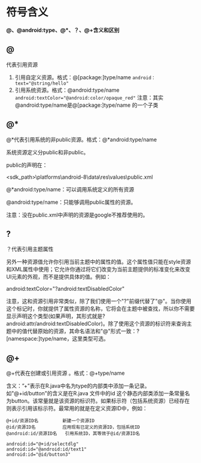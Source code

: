 # 符号含义

**@、@android:type、@*、？、@+含义和区别**

## @

代表引用资源

1. 引用自定义资源。格式：@[package:]type/name
   `android：text="@string/hello"`
2. 引用系统资源。格式：@android:type/name
   `android:textColor="@android:color/opaque_red"`
   注意：其实@android:type/name是@[package:]type/name 的一个子类

## @\*

@\*代表引用系统的非public资源。格式：@*android:type/name

系统资源定义分public和非public。

public的声明在：

\<sdk_path\>\platforms\android-8\data\res\values\public.xml

@*android:type/name：可以调用系统定义的所有资源

@android:type/name：只能够调用public属性的资源。

注意：没在public.xml中声明的资源是google不推荐使用的。

## ?

？代表引用主题属性

另外一种资源值允许你引用当前主题中的属性的值。这个属性值只能在style资源和XML属性中使用；它允许你通过将它们改变为当前主题提供的标准变化来改变UI元素的外观，而不是提供具体的值。例如：

android:textColor="?android:textDisabledColor" 

注意，这和资源引用非常类似，除了我们使用一个"?"前缀代替了"@"。当你使用这个标记时，你就提供了属性资源的名称，它将会在主题中被查找，所以你不需要显示声明这个类型(如果声明，其形式就是?android:attr/android:textDisabledColor)。除了使用这个资源的标识符来查询主题中的值代替原始的资源，其命名语法和"@"形式一致：?[namespace:]type/name，这里类型可选。

## @+

@+代表在创建或引用资源 。格式：@+type/name

含义：”+”表示在R.java中名为type的内部类中添加一条记录。如"@+id/button"的含义是在R.java 文件中的id 这个静态内部类添加一条常量名为button。该常量就是该资源的标识符。如果标示符（包括系统资源）已经存在则表示引用该标示符。最常用的就是在定义资源ID中，例如：

```
@+id/资源ID名         新建一个资源ID
@id/资源ID名          应用现有已定义的资源ID，包括系统ID
@android:id/资源ID名   引用系统ID，其等效于@id/资源ID名

android:id="@+id/selectdlg"
android:id="@android:id/text1"
android:id="@id/button3"  
```

